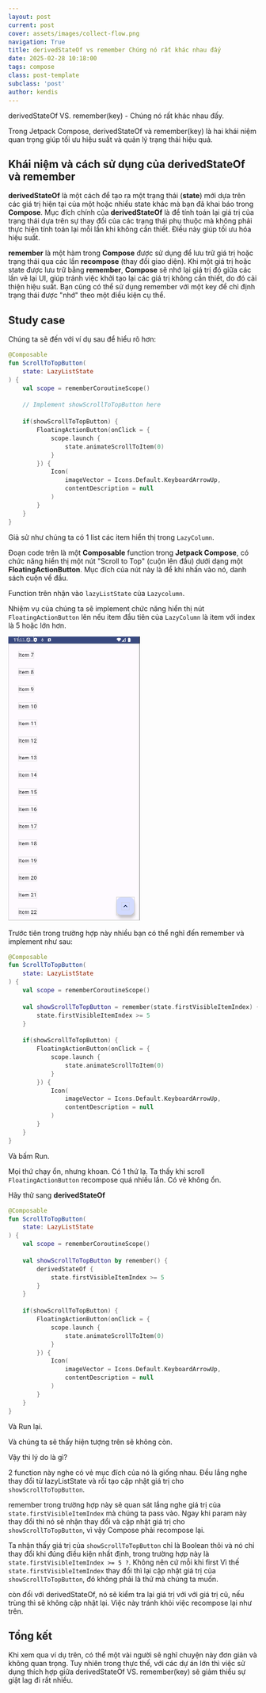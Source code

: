 ```yaml
---
layout: post
current: post
cover: assets/images/collect-flow.png
navigation: True
title: derivedStateOf vs remember Chúng nó rất khác nhau đấy
date: 2025-02-28 10:18:00
tags: compose
class: post-template
subclass: 'post'
author: kendis
---
```


derivedStateOf VS. remember(key) - Chúng nó rất khác nhau đấy.

Trong Jetpack Compose, derivedStateOf và remember(key) là hai khái niệm quan trọng giúp tối ưu hiệu suất và quản lý trạng thái hiệu quả.

## Khái niệm và cách sử dụng của derivedStateOf và remember

**derivedStateOf** là một cách để tạo ra một trạng thái (**state**) mới dựa trên các giá trị hiện tại của một hoặc nhiều state khác mà bạn đã khai báo trong **Compose**. Mục đích chính của **derivedStateOf** là để tính toán lại giá trị của trạng thái dựa trên sự thay đổi của các trạng thái phụ thuộc mà không phải thực hiện tính toán lại mỗi lần khi không cần thiết. Điều này giúp tối ưu hóa hiệu suất.


**remember** là một hàm trong **Compose** được sử dụng để lưu trữ giá trị hoặc trạng thái qua các lần **recompose** (thay đổi giao diện). Khi một giá trị hoặc state được lưu trữ bằng **remember**, **Compose** sẽ nhớ lại giá trị đó giữa các lần vẽ lại UI, giúp tránh việc khởi tạo lại các giá trị không cần thiết, do đó cải thiện hiệu suất. Bạn cũng có thể sử dụng remember với một key để chỉ định trạng thái được "nhớ" theo một điều kiện cụ thể.

## Study case

Chúng ta sẽ đến với ví dụ sau để hiểu rõ hơn:

```kotlin
@Composable
fun ScrollToTopButton(
    state: LazyListState
) {
    val scope = rememberCoroutineScope()

	// Implement showScrollToTopButton here

    if(showScrollToTopButton) {
        FloatingActionButton(onClick = {
            scope.launch {
                state.animateScrollToItem(0)
            }
        }) {
            Icon(
                imageVector = Icons.Default.KeyboardArrowUp,
                contentDescription = null
            )
        }
    }
}
```
Giả sử như chúng ta có 1 list các item hiển thị trong ```LazyColumn```.

Đoạn code trên là một **Composable** function trong **Jetpack Compose**, có chức năng hiển thị một nút "Scroll to Top" (cuộn lên đầu) dưới dạng một **FloatingActionButton**. Mục đích của nút này là để khi nhấn vào nó, danh sách cuộn về đầu.

Function trên nhận vào ```lazyListState``` của ```Lazycolumn```.

Nhiệm vụ của chúng ta sẽ implement chức năng hiển thị nút ```FloatingActionButton``` lên nếu item đầu tiên của ```LazyColumn``` là item với index là 5 hoặc lớn hơn.


![Study case](assets/images/derived-state-of-1.png)

Trước tiên trong trường hợp này nhiều bạn có thể nghĩ đến remember và implement như sau:

```kotlin
@Composable
fun ScrollToTopButton(
    state: LazyListState
) {
    val scope = rememberCoroutineScope()

	val showScrollToTopButton = remember(state.firstVisibleItemIndex) {
	    state.firstVisibleItemIndex >= 5
	}

    if(showScrollToTopButton) {
        FloatingActionButton(onClick = {
            scope.launch {
                state.animateScrollToItem(0)
            }
        }) {
            Icon(
                imageVector = Icons.Default.KeyboardArrowUp,
                contentDescription = null
            )
        }
    }
}
```

Và bấm Run.

Mọi thứ chạy ổn, nhưng khoan. Có 1 thứ lạ. Ta thấy khi scroll ```FloatingActionButton``` recompose quá nhiều lần. Có vẻ không ổn.

Hãy thử sang **derivedStateOf**

```kotlin
@Composable
fun ScrollToTopButton(
    state: LazyListState
) {
    val scope = rememberCoroutineScope()

    val showScrollToTopButton by remember() {
        derivedStateOf {
            state.firstVisibleItemIndex >= 5
        }
    }

    if(showScrollToTopButton) {
        FloatingActionButton(onClick = {
            scope.launch {
                state.animateScrollToItem(0)
            }
        }) {
            Icon(
                imageVector = Icons.Default.KeyboardArrowUp,
                contentDescription = null
            )
        }
    }
}
```

Và Run lại.

Và chúng ta sẽ thấy hiện tượng trên sẽ không còn.

Vậy thì lý do là gì?

2 function này nghe có vẻ mục đích của nó là giống nhau. Đều lắng nghe thay đổi từ lazyListState và rồi tạo cập nhật giá trị cho ```showScrollToTopButton```.

remember trong trường hợp này sẽ quan sát lắng nghe giá trị của ```state.firstVisibleItemIndex``` mà chúng ta pass vào. Ngay khi param này thay đổi thì nó sẽ nhận thay đổi và cập nhật giá trị cho ```showScrollToTopButton```, vì vậy Compose phải recompose lại.

Ta nhận thấy giá trị của ```showScrollToTopButton``` chỉ là Boolean thôi và nó chỉ thay đổi khi đúng điều kiện nhất định, trong trường hợp này là ```state.firstVisibleItemIndex >= 5 ?```. Không nên cứ mỗi khi first Vì thế ```state.firstVisibleItemIndex``` thay đổi thì lại cập nhật giá trị của ```showScrollToTopButton```, đó không phải là thứ mà chúng ta muốn.

còn đối với derivedStateOf, nó sẽ kiểm tra lại giá trị với với giá trị cũ, nếu trùng thì sẽ không cập nhật lại. Việc này tránh khỏi việc recompose lại như trên.

## Tổng kết

Khi xem qua ví dụ trên, có thể một vài người sẽ nghĩ chuyện này đơn giản và không quan trọng. Tuy nhiên trong thực thế, với các dự án lớn thì việc sử dụng thích hợp giữa derivedStateOf VS. remember(key) sẽ giảm thiểu sự giật lag đi rất nhiều.



